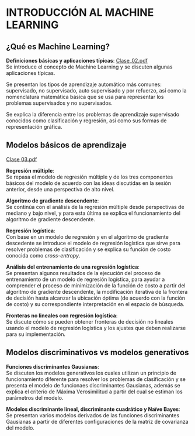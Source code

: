 # INTRODUCCIÓN AL MACHINE LEARNING

## ¿Qué es Machine Learning?  <br/>

**Definiciones básicas y aplicaciones típicas**:  [Clase_02.pdf](https://drive.google.com/file/d/1k8XDXGFka_LWfty32M8BcOT7rFtbpRkS/view?usp=sharing) <br/>Se introduce el concepto de Machine Learning y se discuten algunas aplicaciones típicas.

Se presentan los tipos de aprendizaje automático más comunes: supervisado, no supervisado, auto supervisado y por refuerzo, así como la nomenclatura matemática básica que se usa para representar los problemas supervisados y no supervisados.

Se explica la diferencia entre los problemas de aprendizaje supervisado conocidos como clasificación y regresión, así como sus formas de representación gráfica. 


## Modelos básicos de aprendizaje  <br/> 

[Clase 03.pdf]()

**Regresión múltiple**:  <br/> Se repasa el modelo de regresión múltiple y de los tres componentes básicos del modelo de acuerdo con las ideas discutidas en la sesión anterior, desde una perspectiva de alto nivel.

**Algoritmo de gradiente descendente**:  <br/> Se continúa con el análisis de la regresión múltiple desde perspectivas de mediano y bajo nivel, y para esta última se explica el funcionamiento del algoritmo de gradiente descendente.

**Regresión logística**:  <br/> Con base en un modelo de regresión y en el algoritmo de gradiente descedente se introduce el modelo de regresión logística que sirve para resolver problemas de clasificación y se explica su función de costo conocida como <em>cross-entropy</em>.

**Análisis del entrenamiento de una regresión logística**:  <br/> Se presentan algunos resultados de la ejecución del proceso de entrenamiento de un modelo de regresión logística, para ayudar a comprender el proceso de minimización de la función de costo a partir del algoritmo de gradiente descendente, la modificación iterativa de la frontera de decisión hasta alcanzar la ubicación óptima (de acuerdo con la función de costo) y su correspondiente interpretación en el espacio de búsqueda.

**Fronteras no lineales con regresión logística**:  <br/> Se discute cómo se pueden obtener fronteras de decisión no lineales usando el modelo de regresión logística y los ajustes que deben realizarse para su implementación.

## Modelos discriminativos vs modelos generativos   <br/>

**Funciones discriminantes Gausianas**: <br/> Se discuten los modelos generativos los cuales utilizan un principio de funcionamiento diferente para resolver los problemas de clasificación y se presenta el modelo de funcionaes discriminantes Gausianas, además se explica el criterio de Máxima Verosimilitud a partir del cual se estiman los parámetros del modelo.

**Modelos discriminante lineal, discriminante cuadrático y Naïve Bayes**:  <br/> Se presentan varios modelos derivados de las funciones discriminantes Gausianas a partir de diferentes configuraciones de la matriz de covarianza del modelo.
